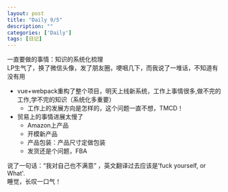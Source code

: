 ```yaml
---
layout: post
title: "Daily 9/5"
description: ""
categories: ['Daily']
tags: [日记]
---
```

 

 一直要做的事情：知识的系统化梳理  
 LP生气了，换了微信头像，发了朋友圈，哽咽几下，而我说了一堆话，不知道有没有用  
- vue+webpack重构了整个项目，明天上线新系统，工作上事情很多,做不完的工作,学不完的知识（系统化多重要）
  - 工作上的发展方向是怎样的，这个问题一直不想，TMCD！
- 贸易上的事情进展太慢了
	- Amazon上产品
	- 开模新产品
	- 产品包装：产品尺寸定做包装
	- 发货还是个问题，FBA   
        
说了一句话：“我对自己也不满意” ，英文翻译过去应该是'fuck yourself, or What'.   
睡觉，长叹一口气！
